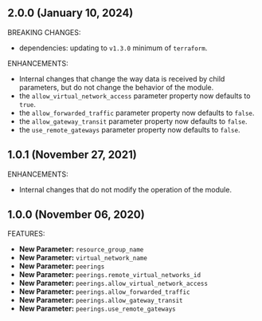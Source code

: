 ## 2.0.0 (January 10, 2024)

BREAKING CHANGES:

* dependencies: updating to `v1.3.0` minimum of `terraform`.

ENHANCEMENTS:

* Internal changes that change the way data is received by child parameters, but do not change the behavior of the module.
* the `allow_virtual_network_access` parameter property now defaults to `true`.
* the `allow_forwarded_traffic` parameter property now defaults to `false`.
* the `allow_gateway_transit` parameter property now defaults to `false`.
* the `use_remote_gateways` parameter property now defaults to `false`.

## 1.0.1 (November 27, 2021)

ENHANCEMENTS:

* Internal changes that do not modify the operation of the module.

## 1.0.0 (November 06, 2020)

FEATURES:

* **New Parameter:** `resource_group_name`
* **New Parameter:** `virtual_network_name`
* **New Parameter:** `peerings`
* **New Parameter:** `peerings.remote_virtual_networks_id`
* **New Parameter:** `peerings.allow_virtual_network_access`
* **New Parameter:** `peerings.allow_forwarded_traffic`
* **New Parameter:** `peerings.allow_gateway_transit`
* **New Parameter:** `peerings.use_remote_gateways`
